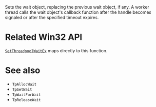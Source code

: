 Sets the wait object, replacing the previous wait object, if any. A worker thread calls the wait object's callback function after the handle becomes signaled or after the specified timeout expires.

# Related Win32 API
[`SetThreadpoolWaitEx`](https://learn.microsoft.com/en-us/windows/win32/api/threadpoolapiset/nf-threadpoolapiset-setthreadpoolwaitex) maps directly to this function.

# See also
- `TpAllocWait`
- `TpSetWait`
- `TpWaitForWait`
- `TpReleaseWait`
